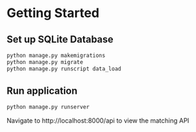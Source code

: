 # Getting Started

## Set up SQLite Database
```bash
python manage.py makemigrations
python manage.py migrate
python manage.py runscript data_load
```

## Run application
```bash
python manage.py runserver
```

Navigate to http://localhost:8000/api to view the matching API
